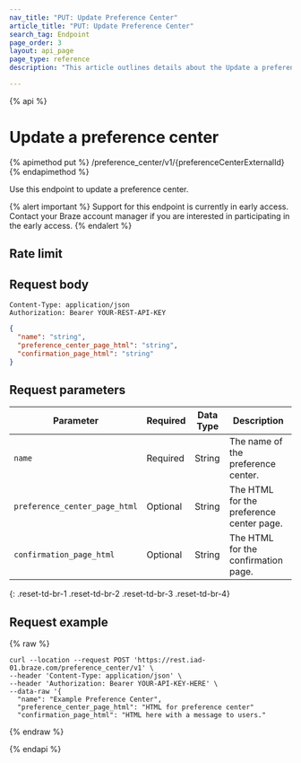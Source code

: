 ```yaml
---
nav_title: "PUT: Update Preference Center"
article_title: "PUT: Update Preference Center"
search_tag: Endpoint
page_order: 3
layout: api_page
page_type: reference
description: "This article outlines details about the Update a preference center Braze endpoint."

---
```

{% api %}
# Update a preference center
{% apimethod put %}
/preference_center/v1/{preferenceCenterExternalId}
{% endapimethod %}

Use this endpoint to update a preference center.

{% alert important %}
Support for this endpoint is currently in early access. Contact your Braze account manager if you are interested in participating in the early access.
{% endalert %}

## Rate limit


## Request body

```
Content-Type: application/json
Authorization: Bearer YOUR-REST-API-KEY
```

```json
{
  "name": "string",
  "preference_center_page_html": "string",
  "confirmation_page_html": "string"
}
```

## Request parameters

| Parameter | Required | Data Type | Description |
| --------- | ---------| --------- | ----------- |
|`name`| Required | String | The name of the preference center. |
|`preference_center_page_html`| Optional | String | The HTML for the preference center page. |
|`confirmation_page_html`| Optional | String | The HTML for the confirmation page. |
{: .reset-td-br-1 .reset-td-br-2 .reset-td-br-3  .reset-td-br-4}

## Request example
{% raw %}
```
curl --location --request POST 'https://rest.iad-01.braze.com/preference_center/v1' \
--header 'Content-Type: application/json' \
--header 'Authorization: Bearer YOUR-API-KEY-HERE' \
--data-raw '{
  "name": "Example Preference Center",
  "preference_center_page_html": "HTML for preference center"
  "confirmation_page_html": "HTML here with a message to users."

```
{% endraw %}

{% endapi %}